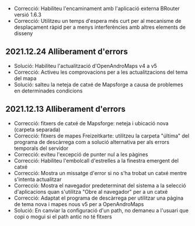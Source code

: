 - Correcció: Habiliteu l'encaminament amb l'aplicació externa BRouter versió 1.6.3
- Correcció: Utilitzeu un temps d'espera més curt per al mecanisme de desplaçament ràpid per a menys interferències amb altres elements de disseny

## 2021.12.24 Alliberament d'errors

- Solució: Habiliteu l'actualització d'OpenAndroMaps v4 a v5
- Correcció: Activeu les comprovacions per a les actualitzacions del tema del mapa
- Solució: salteu la neteja de catxé de Mapsforge a causa de problemes en determinades condicions

## 2021.12.13 Alliberament d'errors

- Correcció: fitxers de catxé de Mapsforge: neteja i ubicació nova (carpeta separada)
- Correcció: fitxers de mapes Freizeitkarte: utilitzeu la carpeta "última" del programa de descàrrega com a solució alternativa per als errors temporals del servidor
- Correcció: eviteu l'excepció de punter nul a les pàgines
- Correcció: Habiliteu l'embolcall d'estrelles a la finestra emergent del catxé
- Correcció: Mostra un missatge d'error si no s'ha trobat un catxé mentre s'intenta actualitzar
- Correcció: Mostra el navegador predeterminat del sistema a la selecció d'aplicacions quan s'utilitza "Obre al navegador" per a un catxé
- Correcció: Adaptat el programa de descàrrega per utilitzar una pàgina de tema nova i mapes nous v5 per a OpenAndroMaps
- Solució: En canviar la configuració d'un path, no demaneu a l'usuari que copi o mogui si el path antic no té fitxers
